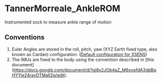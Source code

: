 # TannerMorreale_AnkleROM
 Instrumented sock to measure ankle range of motion

## Conventions
  1. Euler Angles are stored in the roll, pitch, yaw (XYZ Earth fixed type, also known as Cardan) configuration. ([Default configuration for XSENS](https://www.xsens.com/hubfs/Downloads/usermanual/MT_Manager_user_manual.pdf))
  2. The IMUs are fixed to the body using the convention described in [this document] (https://docs.google.com/document/d/1gj8x2JOb4aZ_M6xypfdA3gbBqHYYie24ravDTMaIl2g/edit).
